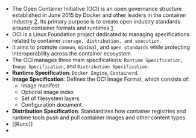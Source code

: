 - The Open Container Initiative (OCI) is an open governance structure established in June 2015 by Docker and other leaders in the container industry [2](https://en.wikipedia.org/wiki/Open_Container_Initiative). Its primary purpose is to create open industry standards around container formats and runtimes [1](https://opencontainers.org/)
- OCI is a Linux Foundation project dedicated to managing specifications related to container `storage, distribution, and execution`.
- It aims to promote `common`, `minimal`, and `open standards` while protecting interoperability across the container ecosystem
- The OCI manages three main specifications: `Runtime Specification`, `Image Specification`, and `Distribution Specification`.
- **Runtime Specification**: `Docker Engine`, `Containerd`.
- **Image Specification**: Defines the OCI Image Format, which consists of:
	- Image manifest
	- Optional image index
	- Set of filesystem layers
	- Configuration document
- **Distribution Specification**: Standardizes how container registries and runtime tools push and pull container images and other content types
- [[Runc]]
-